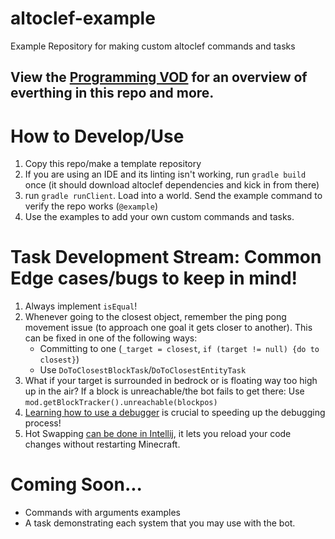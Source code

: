 # altoclef-example
Example Repository for making custom altoclef commands and tasks

## View the [Programming VOD](https://www.youtube.com/watch?v=uROEqwyzn3o) for an overview of everthing in this repo and more.

# How to Develop/Use

1) Copy this repo/make a template repository
2) If you are using an IDE and its linting isn't working, run `gradle build` once (it should download altoclef dependencies and kick in from there)
3) run `gradle runClient`. Load into a world. Send the example command to verify the repo works (`@example`)
4) Use the examples to add your own custom commands and tasks.


# Task Development Stream: Common Edge cases/bugs to keep in mind!

1) Always implement `isEqual`!
2) Whenever going to the closest object, remember the ping pong movement issue (to approach one goal it gets closer to another). This can be fixed in one of the following ways:
    - Committing to one (`_target = closest`, `if (target != null) {do to closest}`)
    - Use `DoToClosestBlockTask`/`DoToClosestEntityTask`
3) What if your target is surrounded in bedrock or is floating way too high up in the air? If a block is unreachable/the bot fails to get there: Use `mod.getBlockTracker().unreachable(blockpos)`
4) [Learning how to use a debugger](https://www.tutorialspoint.com/intellij_idea/intellij_idea_debugging.htm) is crucial to speeding up the debugging process!
5) Hot Swapping [can be done in Intellij](https://stackoverflow.com/a/6402317), it lets you reload your code changes without restarting Minecraft.

# Coming Soon...
- Commands with arguments examples
- A task demonstrating each system that you may use with the bot.
